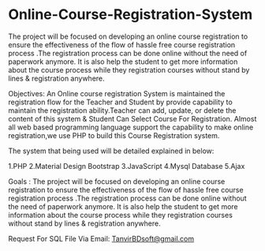 # Online-Course-Registration-System
 The project will be focused on developing an online course registration to ensure the effectiveness of the flow of hassle free course registration process .The registration process can be done online without the need of paperwork anymore. It is also help the student to get more information about the course process while they registration courses without stand by lines & registration anywhere.

Objectives: An Online course registration System is maintained the registration flow for the Teacher and Student by provide capability to maintain the registration ability.Teacher can add, update, or delete the content of this system & Student Can Select Course For Registration. Almost all web based programming language support the capability to make online registration,we use PHP to build this Course Registration system.

The system that being used will be detailed explained in below:

1.PHP
2.Material Design Bootstrap
3.JavaScript
4.Mysql Database
5.Ajax


Goals : The project will be focused on developing an online course registration to ensure the effectiveness of the flow of hassle free course registration process .The registration process can be done online without the need of paperwork anymore. It is also help the student to get more information about the course process while they registration courses without stand by lines & registration anywhere.



Request For SQL File Via Email: TanvirBDsoft@gmail.com